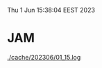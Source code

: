 Thu  1 Jun 15:38:04 EEST 2023
# JAM
<a href='./cache/202306/01_15.log'>./cache/202306/01_15.log</a>
